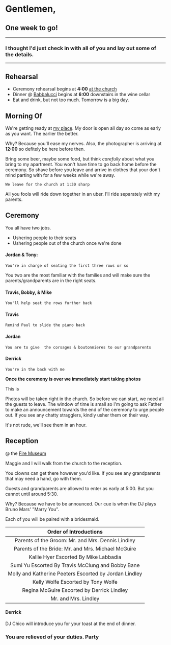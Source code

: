 # Gentlemen,
## One week to go!
---

### I thought I'd just check in with all of you and lay out some of the details.

---
## Rehearsal

- Ceremony rehearsal begins at **4:00** [at the church](https://www.google.com/maps/place/St.+Anthony+of+Padua+Church,+151+Thompson+St,+New+York,+NY+10012/@40.7272289,-74.0034236,17z/data=!3m1!4b1!4m5!3m4!1s0x89c2598de5ba1559:0x6514ce2f44652450!8m2!3d40.7272249!4d-74.0012296)
- Dinner @ [Babbalucci](https://www.google.com/maps/place/Babbalucci/@40.8089716,-73.9471288,17z/data=!3m1!4b1!4m5!3m4!1s0x89c2f60d2ad22629:0xef130ad1d56ad5b4!8m2!3d40.8089676!4d-73.9449348) begins at **6:00** downstairs in the wine cellar
- Eat and drink, but not too much. Tomorrow is a big day.

## Morning Of

We're getting ready at [my place](https://www.google.com/maps/place/208+W+136th+St,+New+York,+NY+10030/@40.8161695,-73.9462434,17z/data=!3m1!4b1!4m5!3m4!1s0x89c2f6711d4dd009:0xa2705b37d1d138!8m2!3d40.816087!4d-73.944091). My door is open all day so come as early as you want. The earlier the better.

Why? Because you'll ease my nerves. Also, the photographer is arriving at **12:00** so defitely be here before then.

Bring some beer, maybe some food, but think _carefully_ about what you bring to my apartment. You won't have time to go back home before the ceremony. So shave before you leave and arrive in clothes that your don't mind parting with for a few weeks while we're away.

```We leave for the church at 1:30 sharp```

All you fools will ride down together in an uber. I'll ride separately with my parents.

## Ceremony
You all have two jobs.

-  Ushering people to their seats
- Ushering people out of the church once we're done

#### Jordan & Tony:
```
You're in charge of seating the first three rows or so
```

You two are the most familiar with the families and will make sure the parents/grandparents are in the right seats.

#### Travis, Bobby, & Mike
```You'll help seat the rows further back```

#### Travis
```Remind Paul to slide the piano back```

#### Jordan

```
You are to give  the corsages & boutonnieres to our grandparents
```

#### Derrick

```You're in the back with me```


**Once the ceremony is over we immediately start taking photos**

This is

Photos will be taken right in the church. So before we can start, we need all the guests to leave. The window of time is small so I'm going to ask Father to make an announcement towards the end of the ceremony to urge people out. If you see any chatty stragglers, kindly usher them on their way.

It's not rude, we'll see them in an hour.

## Reception
@ the [Fire Museum](https://www.google.com/maps/place/New+York+City+Fire+Museum/@40.7255659,-74.009129,17z/data=!3m2!4b1!5s0x89c259f3310d2c97:0x1125ac1e235eacb5!4m5!3m4!1s0x89c259f33171b9b1:0xd1c2639441a1b304!8m2!3d40.7255619!4d-74.006935)

Maggie and I will walk from the church to the reception.

You clowns can get there however you'd like. If you see any grandparents that may need a hand, go with them.

Guests and grandparents are allowed to enter as early at 5:00. But you cannot until around 5:30.

Why? Because we have to be announced. Our cue is when the DJ plays Bruno Mars' "Marry You".

Each of you will be paired with a bridesmaid.

| Order of Introductions |
|:----------:|
| Parents of the Groom: Mr. and Mrs. Dennis Lindley | 
| Parents of the Bride: Mr. and Mrs. Michael McGuire | 
|  Kallie Hyer Escorted By Mike Labbadia | 
|  Sumi Yu Escorted By Travis McClung and Bobby Bane |
| Molly and Katherine Peeters Escorted by Jordan Lindley |
| Kelly Wolfe Escorted by Tony Wolfe |
| Regina McGuire Escorted by Derrick Lindley |
| Mr. and Mrs. Lindley |

#### Derrick
DJ Chico will introduce you for your toast at the end of dinner.


### You are relieved of your duties. Party
